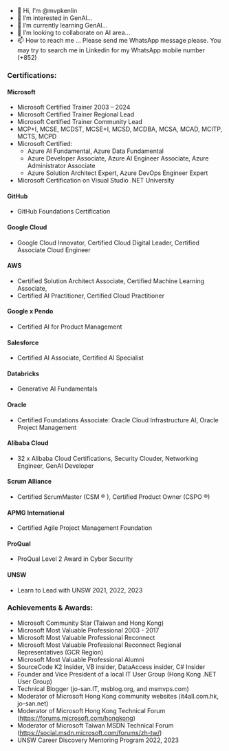- 👋 Hi, I’m @mvpkenlin
- 👀 I’m interested in GenAI...
- 🌱 I’m currently learning GenAI...
- 💞️ I’m looking to collaborate on AI area...
- 📫 How to reach me ... Please send me WhatsApp message please. You may try to search me in Linkedin for my WhatsApp mobile number (+852)

### Certifications: 
#### Microsoft 
  - Microsoft Certified Trainer 2003 – 2024 
  - Microsoft Certified Trainer Regional Lead
  - Microsoft Certified Trainer Community Lead
  - MCP+I, MCSE, MCDST, MCSE+I, MCSD, MCDBA, MCSA, MCAD, MCITP, MCTS, MCPD 
  - Microsoft Certified:
    - Azure AI Fundamental, Azure Data Fundamental
    - Azure Developer Associate, Azure AI Engineer Associate, Azure Administrator Associate 
    - Azure Solution Architect Expert, Azure DevOps Engineer Expert 
  - Microsoft Certification on Visual Studio .NET University
#### GitHub
  - GitHub Foundations Certification
#### Google Cloud
  - Google Cloud Innovator, Certified Cloud Digital Leader, Certified Associate Cloud Engineer 
#### AWS
  - Certified Solution Architect Associate, Certified Machine Learning Associate,
  - Certified AI Practitioner, Certified Cloud Practitioner
#### Google x Pendo 
  - Certified AI for Product Management
#### Salesforce 
  - Certified AI Associate, Certified AI Specialist
#### Databricks 
  - Generative AI Fundamentals
#### Oracle 
  - Certified Foundations Associate: Oracle Cloud Infrastructure AI, Oracle Project Management 
#### Alibaba Cloud
  - 32 x Alibaba Cloud Certifications, Security Clouder, Networking Engineer, GenAI Developer 
#### Scrum Alliance 
  - Certified ScrumMaster (CSM ® ), Certified Product Owner (CSPO ®)
#### APMG International 
  - Certified Agile Project Management Foundation
#### ProQual
  - ProQual Level 2 Award in Cyber Security
#### UNSW 
  - Learn to Lead with UNSW 2021, 2022, 2023
    
### Achievements & Awards: 
  - Microsoft Community Star (Taiwan and Hong Kong) 
  - Microsoft Most Valuable Professional 2003 - 2017 
  - Microsoft Most Valuable Professional Reconnect 
  - Microsoft Most Valuable Professional Reconnect Regional Representatives (GCR Region) 
  - Microsoft Most Valuable Professional Alumni 
  - SourceCode K2 Insider, VB insider, DataAccess insider, C# Insider 
  - Founder and Vice President of a local IT User Group (Hong Kong .NET User Group) 
  - Technical Blogger (jo-san.IT, msblog.org, and msmvps.com) 
  - Moderator of Microsoft Hong Kong community websites (it4all.com.hk, jo-san.net) 
  - Moderator of Microsoft Hong Kong Technical Forum (https://forums.microsoft.com/hongkong)  
  - Moderator of Microsoft Taiwan MSDN Technical Forum (https://social.msdn.microsoft.com/forums/zh-tw/) 
  - UNSW Career Discovery Mentoring Program 2022, 2023

<!---
mvpkenlin/mvpkenlin is a ✨ special ✨ repository because its `README.md` (this file) appears on your GitHub profile.
You can click the Preview link to take a look at your changes.
--->

